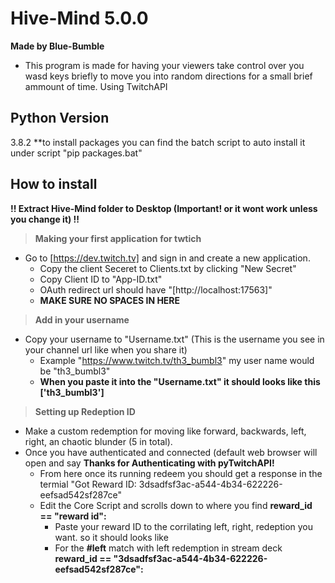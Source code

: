 # Hive-Mind 5.0.0
 
**Made by Blue-Bumble**
- This program is made for having your viewers take control over you wasd keys briefly to move you into random directions for a small brief ammount of time. Using TwitchAPI
## Python Version
3.8.2
**to install packages you can find the batch script to auto install it under script "pip packages.bat"
## How to install
**!! Extract Hive-Mind folder to Desktop (Important! or it wont work unless you change it) !!**


> **Making your first application for twtich** 
> 
* Go to [https://dev.twitch.tv] and sign in and create a new application.
  *  Copy the client Seceret to Clients.txt by clicking "New Secret" 
  *  Copy Client ID to "App-ID.txt"
  *  OAuth redirect url should have "[http://localhost:17563]"
  *  **MAKE SURE NO SPACES IN HERE**
  
> **Add in your username** 
> 
* Copy your username to "Username.txt" (This is the username you see in your channel url like when you share it)
	*  Example "https://www.twitch.tv/th3_bumbl3" my user name would be "th3_bumbl3"
	*  **When you paste it into the "Username.txt" it should looks like this ['th3_bumbl3']**

> **Setting up Redeption ID** 

* Make a custom redemption for moving like forward, backwards, left, right, an chaotic blunder (5 in total).
* Once you have authenticated and connected (default web browser will open and say **Thanks for Authenticating with pyTwitchAPI!**
	*  From here once its running redeem you should get a response in the termial "Got Reward ID: 3dsadfsf3ac-a544-4b34-622226-eefsad542sf287ce"
	*  Edit the Core Script and scrolls down to where you find **reward_id == "reward id":**
		* Paste your reward ID to the corrilating left, right, redeption you want. so it should looks like   
		* For the **#left** match with left redemption in stream deck **reward_id == "3dsadfsf3ac-a544-4b34-622226-eefsad542sf287ce":**

